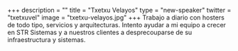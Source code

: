+++
description = ""
title = "Txetxu Velayos"
type = "new-speaker"
twitter = "txetxuvel"
image = "txetxu-velayos.jpg"
+++
Trabajo a diario con hosters de todo tipo, servicios y arquitecturas. Intento ayudar a mi equipo a crecer en STR Sistemas y a nuestros clientes a desprecouparse de su infraestructura y sistemas.